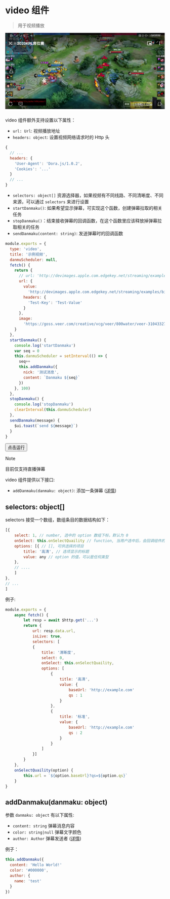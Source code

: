 # video 组件

> 用于视频播放

![Video component](../_media/video_component.webp)

video 组件额外支持设置以下属性：

- `url: Url`: 视频播放地址
- `headers: object`: 设置视频网络请求时的 Http 头

```javascript
{
  // ...
  headers: {
    'User-Agent': 'Dora.js/1.0.2',
    'Cookies': '...'
  }
  // ...
}
```

- `selectors: object[]` 资源选择器，如果视频有不同线路、不同清晰度、不同来源，可以通过 `selectors` 来进行设置
- `startDanmaku()`: 如果希望显示弹幕，可实现这个函数，创建弹幕拉取的相关任务
- `stopDanmaku()`：结束接收弹幕的回调函数，在这个函数里应该释放掉弹幕拉取相关的任务
- `sendDanmaku(content: string)`: 发送弹幕时的回调函数

```javascript
module.exports = {
  type: 'video',
  title: '示例视频',
  danmuScheduler: null,
  fetch() {
    return {
      // url: 'http://devimages.apple.com.edgekey.net/streaming/examples/bipbop_16x9/gear5/prog_index.m3u8',
      url: {
        value:
          'http://devimages.apple.com.edgekey.net/streaming/examples/bipbop_16x9/gear5/prog_index.m3u8',
        headers: {
          'Test-Key': 'Test-Value'
        }
      },
      image:
        'https://goss.veer.com/creative/vcg/veer/800water/veer-310433275.jpg'
    }
  },
  startDanmaku() {
    console.log('startDanmaku')
    var seq = 0
    this.danmuScheduler = setInterval(() => {
      seq++
      this.addDanmaku({
        nick: '测试消息',
        content: `Danmaku ${seq}`
      })
    }, 100)
  },
  stopDanmaku() {
    console.log('stopDanmaku')
    clearInterval(this.danmuScheduler)
  },
  sendDanmaku(message) {
    $ui.toast(`send ${message}`)
  }
}
```

<button class="run-button" onclick="sendDoraEvent('$router.to','video')">点击运行</button>

> [!NOTE]
> 目前仅支持直播弹幕

video 组件提供以下接口:

- `addDanmaku(danmaku: object)`: 添加一条弹幕 ([详情](#adddanmakudanmaku-object))

## selectors: object[]

selectors 接受一个数组，数组条目的数据结构如下：

```javascript
[{
    select: 1, // number, 选中的 option 数组下标，默认为 0
    onSelect: this.onSelectQuaility // function, 当用户选中后，会回调组件的这个方法，会把选中的 option 作为参数传入
    options: [{ // [], 可供选择的项目
        title: '高清', // 选项显示的标题
        value: any // option 的值，可以是任何类型
    },
    // ....
    ]
},
// ...
]
```

例子:

```javascript
module.exports = {
    async fetch() {
        let resp = await $http.get('...')
        return {
            url: resp.data.url,
            isLive: true,
            selectors: [
            {
                title: '清晰度',
                select: 0,
                onSelect: this.onSelectQuaility,
                options: [
                    {
                        title: '高清',
                        value: {
                            baseUrl: 'http://example.com'
                            qs : 1
                        }
                    },
                    {
                        title: '标准',
                        value: {
                            baseUrl: 'http://example.com'
                            qs : 2
                        }
                    }
                ]
            }]
        }
    },
    onSelectQuaility(option) {
        this.url = `${option.baseUrl}?qs=${option.qs}`
    }
}
```

## addDanmaku(danmaku: object)

参数 `danmaku: object` 有以下属性:

- `content: string` 弹幕消息内容
- `color: string|null` 弹幕文字颜色
- `author: Author` 弹幕发送者 ([详情](api/struct#author))

例子：

```javascript
this.addDanmaku({
  content: 'Hello World!'
  color: '#000000',
  author: {
    name: 'test'
  }
})
```
